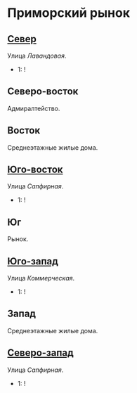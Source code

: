 # Приморский рынок

## [Север](./595070.md)

Улица *Лавандовая*.

* 1:    !

## Северо-восток

Адмиралтейство.

## Восток

Среднеэтажные жилые дома.

## [Юго-восток](./600090.md)

Улица *Сапфирная*.

* 1:    !

## Юг

Рынок.

## [Юго-запад](./590090.md)

Улица *Коммерческая*.

* 1:    !

## Запад

Среднеэтажные жилые дома.

## [Северо-запад](./590080.md)

Улица *Сапфирная*.

* 1:    !
